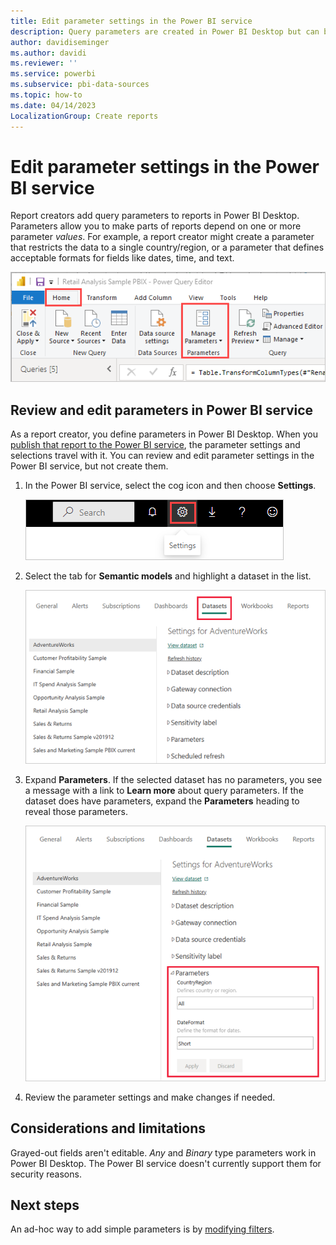 ```yaml
---
title: Edit parameter settings in the Power BI service
description: Query parameters are created in Power BI Desktop but can be reviewed and updated in Power BI service.
author: davidiseminger
ms.author: davidi
ms.reviewer: ''
ms.service: powerbi
ms.subservice: pbi-data-sources
ms.topic: how-to
ms.date: 04/14/2023
LocalizationGroup: Create reports
---
```

# Edit parameter settings in the Power BI service

Report creators add query parameters to reports in Power BI Desktop. Parameters allow you to make parts of reports depend on one or more parameter *values*. For example, a report creator might create a parameter that restricts the data to a single country/region, or a parameter that defines acceptable formats for fields like dates, time, and text.

![Screenshot of Power Query Editor Home tab showing Manage Parameters option in Power BI Desktop.](media/service-parameters/power-bi-manage-parameters.png)

## Review and edit parameters in Power BI service

As a report creator, you define parameters in Power BI Desktop. When you [publish that report to the Power BI service](../create-reports/desktop-upload-desktop-files.md), the parameter settings and selections travel with it. You can review and edit parameter settings in the Power BI service, but not create them.

1. In the Power BI service, select the cog icon and then choose **Settings**.

   ![Screenshot shows the Settings cog icon in the Power BI service.](media/service-parameters/power-bi-cog.png)

1. Select the tab for **Semantic models** and highlight a dataset in the list.

    ![Screenshot shows the Settings window with Semantic models tab selected.](media/service-parameters/power-bi-select-dataset-2.png)

1. Expand **Parameters**.  If the selected dataset has no parameters, you see a message with a link to **Learn more** about query parameters. If the dataset does have parameters, expand the **Parameters** heading to reveal those parameters.

    ![Screenshot shows the Settings window with Parameters expanded.](media/service-parameters/power-bi-settings.png)

1. Review the parameter settings and make changes if needed.

## Considerations and limitations

Grayed-out fields aren't editable. *Any* and *Binary* type parameters work in Power BI Desktop. The Power BI service doesn't currently support them for security reasons.

## Next steps

An ad-hoc way to add simple parameters is by [modifying filters](../collaborate-share/service-url-filters.md).
